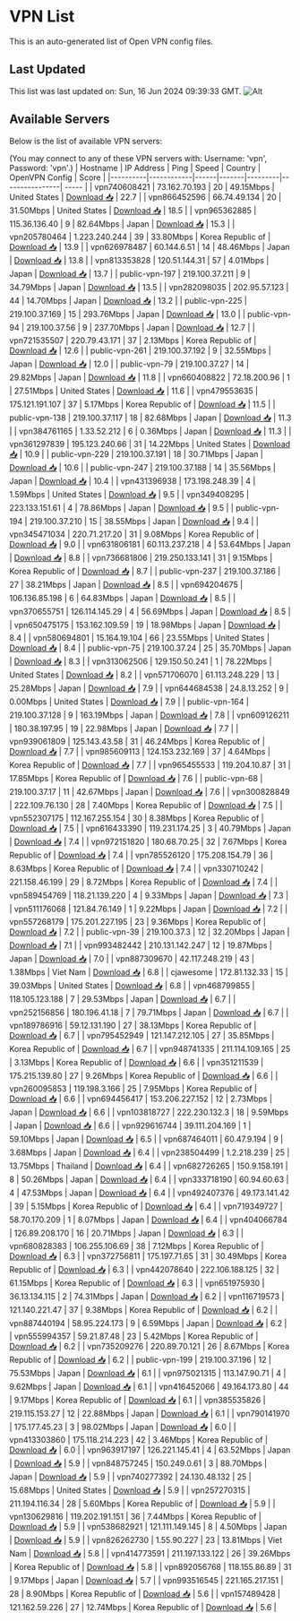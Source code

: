 # VPN List

This is an auto-generated list of Open VPN config files.

## Last Updated

This list was last updated on: Sun, 16 Jun 2024 09:39:33 GMT.
![Alt](https://repobeats.axiom.co/api/embed/186b98318ef1479477931607c1ad7d823f12451f.svg "Repobeats analytics image")

## Available Servers

Below is the list of available VPN servers:

(You may connect to any of these VPN servers with: Username: 'vpn', Password: 'vpn'.)
| Hostname | IP Address | Ping | Speed | Country | OpenVPN Config | Score |
|----------|------------|------|-------|---------|----------------| ----- |
| vpn740608421 | 73.162.70.193 | 20 | 49.15Mbps | United States | [Download 📥](./configs/server_0_US.ovpn) | 22.7 |
| vpn866452596 | 66.74.49.134 | 20 | 31.50Mbps | United States | [Download 📥](./configs/server_1_US.ovpn) | 18.5 |
| vpn965362885 | 115.36.136.40 | 9 | 82.64Mbps | Japan | [Download 📥](./configs/server_2_JP.ovpn) | 15.3 |
| vpn205780464 | 1.223.240.244 | 39 | 33.80Mbps | Korea Republic of | [Download 📥](./configs/server_3_KR.ovpn) | 13.9 |
| vpn626978487 | 60.144.6.51 | 14 | 48.46Mbps | Japan | [Download 📥](./configs/server_4_JP.ovpn) | 13.8 |
| vpn813353828 | 120.51.144.31 | 57 | 4.01Mbps | Japan | [Download 📥](./configs/server_5_JP.ovpn) | 13.7 |
| public-vpn-197 | 219.100.37.211 | 9 | 34.79Mbps | Japan | [Download 📥](./configs/server_6_JP.ovpn) | 13.5 |
| vpn282098035 | 202.95.57.123 | 44 | 14.70Mbps | Japan | [Download 📥](./configs/server_7_JP.ovpn) | 13.2 |
| public-vpn-225 | 219.100.37.169 | 15 | 293.76Mbps | Japan | [Download 📥](./configs/server_8_JP.ovpn) | 13.0 |
| public-vpn-94 | 219.100.37.56 | 9 | 237.70Mbps | Japan | [Download 📥](./configs/server_9_JP.ovpn) | 12.7 |
| vpn721535507 | 220.79.43.171 | 37 | 2.13Mbps | Korea Republic of | [Download 📥](./configs/server_10_KR.ovpn) | 12.6 |
| public-vpn-261 | 219.100.37.192 | 9 | 32.55Mbps | Japan | [Download 📥](./configs/server_11_JP.ovpn) | 12.0 |
| public-vpn-79 | 219.100.37.27 | 14 | 29.82Mbps | Japan | [Download 📥](./configs/server_12_JP.ovpn) | 11.8 |
| vpn660408822 | 72.18.200.96 | 1 | 27.51Mbps | United States | [Download 📥](./configs/server_13_US.ovpn) | 11.6 |
| vpn479553635 | 175.121.191.107 | 37 | 5.17Mbps | Korea Republic of | [Download 📥](./configs/server_14_KR.ovpn) | 11.5 |
| public-vpn-138 | 219.100.37.117 | 18 | 82.68Mbps | Japan | [Download 📥](./configs/server_15_JP.ovpn) | 11.3 |
| vpn384761165 | 1.33.52.212 | 6 | 0.36Mbps | Japan | [Download 📥](./configs/server_16_JP.ovpn) | 11.3 |
| vpn361297839 | 195.123.240.66 | 31 | 14.22Mbps | United States | [Download 📥](./configs/server_17_US.ovpn) | 10.9 |
| public-vpn-229 | 219.100.37.191 | 18 | 30.71Mbps | Japan | [Download 📥](./configs/server_18_JP.ovpn) | 10.6 |
| public-vpn-247 | 219.100.37.188 | 14 | 35.56Mbps | Japan | [Download 📥](./configs/server_19_JP.ovpn) | 10.4 |
| vpn431396938 | 173.198.248.39 | 4 | 1.59Mbps | United States | [Download 📥](./configs/server_20_US.ovpn) | 9.5 |
| vpn349408295 | 223.133.151.61 | 4 | 78.86Mbps | Japan | [Download 📥](./configs/server_21_JP.ovpn) | 9.5 |
| public-vpn-194 | 219.100.37.210 | 15 | 38.55Mbps | Japan | [Download 📥](./configs/server_22_JP.ovpn) | 9.4 |
| vpn345471034 | 220.71.217.20 | 31 | 9.08Mbps | Korea Republic of | [Download 📥](./configs/server_23_KR.ovpn) | 9.0 |
| vpn631806181 | 60.113.237.218 | 4 | 53.64Mbps | Japan | [Download 📥](./configs/server_24_JP.ovpn) | 8.8 |
| vpn736681806 | 219.250.133.141 | 31 | 9.15Mbps | Korea Republic of | [Download 📥](./configs/server_25_KR.ovpn) | 8.7 |
| public-vpn-237 | 219.100.37.186 | 27 | 38.21Mbps | Japan | [Download 📥](./configs/server_26_JP.ovpn) | 8.5 |
| vpn694204675 | 106.136.85.198 | 6 | 64.83Mbps | Japan | [Download 📥](./configs/server_27_JP.ovpn) | 8.5 |
| vpn370655751 | 126.114.145.29 | 4 | 56.69Mbps | Japan | [Download 📥](./configs/server_28_JP.ovpn) | 8.5 |
| vpn650475175 | 153.162.109.59 | 19 | 18.98Mbps | Japan | [Download 📥](./configs/server_29_JP.ovpn) | 8.4 |
| vpn580694801 | 15.164.19.104 | 66 | 23.55Mbps | United States | [Download 📥](./configs/server_30_US.ovpn) | 8.4 |
| public-vpn-75 | 219.100.37.24 | 25 | 35.70Mbps | Japan | [Download 📥](./configs/server_31_JP.ovpn) | 8.3 |
| vpn313062506 | 129.150.50.241 | 1 | 78.22Mbps | United States | [Download 📥](./configs/server_32_US.ovpn) | 8.2 |
| vpn571706070 | 61.113.248.229 | 13 | 25.28Mbps | Japan | [Download 📥](./configs/server_33_JP.ovpn) | 7.9 |
| vpn644684538 | 24.8.13.252 | 9 | 0.00Mbps | United States | [Download 📥](./configs/server_34_US.ovpn) | 7.9 |
| public-vpn-164 | 219.100.37.128 | 9 | 163.19Mbps | Japan | [Download 📥](./configs/server_35_JP.ovpn) | 7.8 |
| vpn609126211 | 180.38.197.95 | 19 | 22.98Mbps | Japan | [Download 📥](./configs/server_36_JP.ovpn) | 7.7 |
| vpn939061809 | 125.143.43.58 | 31 | 46.24Mbps | Korea Republic of | [Download 📥](./configs/server_37_KR.ovpn) | 7.7 |
| vpn985609113 | 124.153.232.169 | 37 | 4.64Mbps | Korea Republic of | [Download 📥](./configs/server_38_KR.ovpn) | 7.7 |
| vpn965455533 | 119.204.10.87 | 31 | 17.85Mbps | Korea Republic of | [Download 📥](./configs/server_39_KR.ovpn) | 7.6 |
| public-vpn-68 | 219.100.37.17 | 11 | 42.67Mbps | Japan | [Download 📥](./configs/server_40_JP.ovpn) | 7.6 |
| vpn300828849 | 222.109.76.130 | 28 | 7.40Mbps | Korea Republic of | [Download 📥](./configs/server_41_KR.ovpn) | 7.5 |
| vpn552307175 | 112.167.255.154 | 30 | 8.38Mbps | Korea Republic of | [Download 📥](./configs/server_42_KR.ovpn) | 7.5 |
| vpn616433390 | 119.231.174.25 | 3 | 40.79Mbps | Japan | [Download 📥](./configs/server_43_JP.ovpn) | 7.4 |
| vpn972151820 | 180.68.70.25 | 32 | 7.67Mbps | Korea Republic of | [Download 📥](./configs/server_44_KR.ovpn) | 7.4 |
| vpn785526120 | 175.208.154.79 | 36 | 8.63Mbps | Korea Republic of | [Download 📥](./configs/server_45_KR.ovpn) | 7.4 |
| vpn330710242 | 221.158.46.199 | 29 | 8.72Mbps | Korea Republic of | [Download 📥](./configs/server_46_KR.ovpn) | 7.4 |
| vpn589454769 | 118.21.139.220 | 4 | 9.33Mbps | Japan | [Download 📥](./configs/server_47_JP.ovpn) | 7.3 |
| vpn511176068 | 121.84.76.149 | 1 | 9.22Mbps | Japan | [Download 📥](./configs/server_48_JP.ovpn) | 7.2 |
| vpn557268179 | 175.201.227.195 | 23 | 9.36Mbps | Korea Republic of | [Download 📥](./configs/server_49_KR.ovpn) | 7.2 |
| public-vpn-39 | 219.100.37.3 | 12 | 32.20Mbps | Japan | [Download 📥](./configs/server_50_JP.ovpn) | 7.1 |
| vpn993482442 | 210.131.142.247 | 12 | 19.87Mbps | Japan | [Download 📥](./configs/server_51_JP.ovpn) | 7.0 |
| vpn887309670 | 42.117.248.219 | 43 | 1.38Mbps | Viet Nam | [Download 📥](./configs/server_52_VN.ovpn) | 6.8 |
| cjawesome | 172.81.132.33 | 15 | 39.03Mbps | United States | [Download 📥](./configs/server_53_US.ovpn) | 6.8 |
| vpn468799855 | 118.105.123.188 | 7 | 29.53Mbps | Japan | [Download 📥](./configs/server_54_JP.ovpn) | 6.7 |
| vpn252156856 | 180.196.41.18 | 7 | 79.71Mbps | Japan | [Download 📥](./configs/server_55_JP.ovpn) | 6.7 |
| vpn189786916 | 59.12.131.190 | 27 | 38.13Mbps | Korea Republic of | [Download 📥](./configs/server_56_KR.ovpn) | 6.7 |
| vpn795452949 | 121.147.212.105 | 27 | 35.85Mbps | Korea Republic of | [Download 📥](./configs/server_57_KR.ovpn) | 6.7 |
| vpn948741335 | 211.114.109.165 | 25 | 3.13Mbps | Korea Republic of | [Download 📥](./configs/server_58_KR.ovpn) | 6.6 |
| vpn351211539 | 175.215.139.80 | 27 | 9.26Mbps | Korea Republic of | [Download 📥](./configs/server_59_KR.ovpn) | 6.6 |
| vpn260095853 | 119.198.3.166 | 25 | 7.95Mbps | Korea Republic of | [Download 📥](./configs/server_60_KR.ovpn) | 6.6 |
| vpn694456417 | 153.206.227.152 | 12 | 2.73Mbps | Japan | [Download 📥](./configs/server_61_JP.ovpn) | 6.6 |
| vpn103818727 | 222.230.132.3 | 18 | 9.59Mbps | Japan | [Download 📥](./configs/server_62_JP.ovpn) | 6.6 |
| vpn929616744 | 39.111.204.169 | 1 | 59.10Mbps | Japan | [Download 📥](./configs/server_63_JP.ovpn) | 6.5 |
| vpn687464011 | 60.47.9.194 | 9 | 3.68Mbps | Japan | [Download 📥](./configs/server_64_JP.ovpn) | 6.4 |
| vpn238504499 | 1.2.218.239 | 25 | 13.75Mbps | Thailand | [Download 📥](./configs/server_65_TH.ovpn) | 6.4 |
| vpn682726265 | 150.9.158.191 | 8 | 50.26Mbps | Japan | [Download 📥](./configs/server_66_JP.ovpn) | 6.4 |
| vpn333718190 | 60.94.60.63 | 4 | 47.53Mbps | Japan | [Download 📥](./configs/server_67_JP.ovpn) | 6.4 |
| vpn492407376 | 49.173.141.42 | 39 | 5.15Mbps | Korea Republic of | [Download 📥](./configs/server_68_KR.ovpn) | 6.4 |
| vpn719349727 | 58.70.170.209 | 1 | 8.07Mbps | Japan | [Download 📥](./configs/server_69_JP.ovpn) | 6.4 |
| vpn404066784 | 126.89.208.170 | 16 | 20.71Mbps | Japan | [Download 📥](./configs/server_70_JP.ovpn) | 6.3 |
| vpn680828383 | 106.255.106.69 | 38 | 7.12Mbps | Korea Republic of | [Download 📥](./configs/server_71_KR.ovpn) | 6.3 |
| vpn372756811 | 175.197.71.65 | 31 | 30.49Mbps | Korea Republic of | [Download 📥](./configs/server_72_KR.ovpn) | 6.3 |
| vpn442078640 | 222.106.188.125 | 32 | 61.15Mbps | Korea Republic of | [Download 📥](./configs/server_73_KR.ovpn) | 6.3 |
| vpn651975930 | 36.13.134.115 | 2 | 74.31Mbps | Japan | [Download 📥](./configs/server_74_JP.ovpn) | 6.2 |
| vpn116719573 | 121.140.221.47 | 37 | 9.38Mbps | Korea Republic of | [Download 📥](./configs/server_75_KR.ovpn) | 6.2 |
| vpn887440194 | 58.95.224.173 | 9 | 6.59Mbps | Japan | [Download 📥](./configs/server_76_JP.ovpn) | 6.2 |
| vpn555994357 | 59.21.87.48 | 23 | 5.42Mbps | Korea Republic of | [Download 📥](./configs/server_77_KR.ovpn) | 6.2 |
| vpn735209276 | 220.89.70.121 | 26 | 8.67Mbps | Korea Republic of | [Download 📥](./configs/server_78_KR.ovpn) | 6.2 |
| public-vpn-199 | 219.100.37.196 | 12 | 75.53Mbps | Japan | [Download 📥](./configs/server_79_JP.ovpn) | 6.1 |
| vpn975021315 | 113.147.90.71 | 4 | 9.62Mbps | Japan | [Download 📥](./configs/server_80_JP.ovpn) | 6.1 |
| vpn416452066 | 49.164.173.80 | 44 | 9.17Mbps | Korea Republic of | [Download 📥](./configs/server_81_KR.ovpn) | 6.1 |
| vpn385535826 | 219.115.153.27 | 12 | 22.88Mbps | Japan | [Download 📥](./configs/server_82_JP.ovpn) | 6.1 |
| vpn790141970 | 175.177.45.23 | 3 | 98.02Mbps | Japan | [Download 📥](./configs/server_83_JP.ovpn) | 6.0 |
| vpn413303860 | 175.118.214.223 | 42 | 3.46Mbps | Korea Republic of | [Download 📥](./configs/server_84_KR.ovpn) | 6.0 |
| vpn963917197 | 126.221.145.41 | 4 | 63.52Mbps | Japan | [Download 📥](./configs/server_85_JP.ovpn) | 5.9 |
| vpn848757245 | 150.249.0.61 | 3 | 88.70Mbps | Japan | [Download 📥](./configs/server_86_JP.ovpn) | 5.9 |
| vpn740277392 | 24.130.48.132 | 25 | 15.68Mbps | United States | [Download 📥](./configs/server_87_US.ovpn) | 5.9 |
| vpn257270315 | 211.194.116.34 | 28 | 5.60Mbps | Korea Republic of | [Download 📥](./configs/server_88_KR.ovpn) | 5.9 |
| vpn130629816 | 119.202.191.151 | 36 | 7.44Mbps | Korea Republic of | [Download 📥](./configs/server_89_KR.ovpn) | 5.9 |
| vpn538682921 | 121.111.149.145 | 8 | 4.50Mbps | Japan | [Download 📥](./configs/server_90_JP.ovpn) | 5.9 |
| vpn826262730 | 1.55.90.227 | 23 | 13.81Mbps | Viet Nam | [Download 📥](./configs/server_91_VN.ovpn) | 5.8 |
| vpn414773591 | 211.197.133.122 | 26 | 39.26Mbps | Korea Republic of | [Download 📥](./configs/server_92_KR.ovpn) | 5.8 |
| vpn892056768 | 118.155.86.89 | 31 | 9.17Mbps | Japan | [Download 📥](./configs/server_93_JP.ovpn) | 5.7 |
| vpn993516545 | 221.165.217.151 | 28 | 8.90Mbps | Korea Republic of | [Download 📥](./configs/server_94_KR.ovpn) | 5.6 |
| vpn157489428 | 121.162.59.226 | 27 | 12.74Mbps | Korea Republic of | [Download 📥](./configs/server_95_KR.ovpn) | 5.6 |
